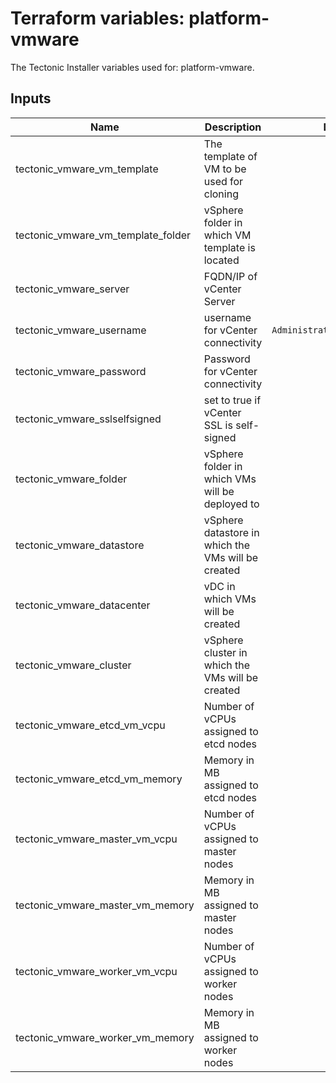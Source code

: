 # Terraform variables: platform-vmware
The Tectonic Installer variables used for: platform-vmware.

## Inputs
| Name | Description | Default | Required |
|------|-------------|:-----:|:-----:|
| tectonic_vmware_vm_template | The template of VM to be used for cloning | `` | yes |
| tectonic_vmware_vm_template_folder | vSphere folder in which VM template is located | `` | yes |
| tectonic_vmware_server | FQDN/IP of vCenter Server | `` | yes |
| tectonic_vmware_username | username for vCenter connectivity | `Administrator@vsphere.local` | no |
| tectonic_vmware_password | Password for vCenter connectivity | `` | yes |
| tectonic_vmware_sslselfsigned | set to true if vCenter SSL is self-signed | `` | yes |
| tectonic_vmware_folder | vSphere folder in which VMs will be deployed to | `` | yes |
| tectonic_vmware_datastore | vSphere datastore in which the VMs will be created | `` | yes |
| tectonic_vmware_datacenter | vDC in which VMs will be created | `` | yes |
| tectonic_vmware_cluster | vSphere cluster in which the VMs will be created | `` | yes |
| tectonic_vmware_etcd_vm_vcpu | Number of vCPUs assigned to etcd nodes | `1` | no |
| tectonic_vmware_etcd_vm_memory | Memory in MB assigned to etcd nodes | `4096` | no |
| tectonic_vmware_master_vm_vcpu | Number of vCPUs assigned to master nodes | `2` | no |
| tectonic_vmware_master_vm_memory | Memory in MB assigned to master nodes | `4096` | no |
| tectonic_vmware_worker_vm_vcpu | Number of vCPUs assigned to worker nodes | `2` | no |
| tectonic_vmware_worker_vm_memory | Memory in MB assigned to worker nodes | `4096` | no |
